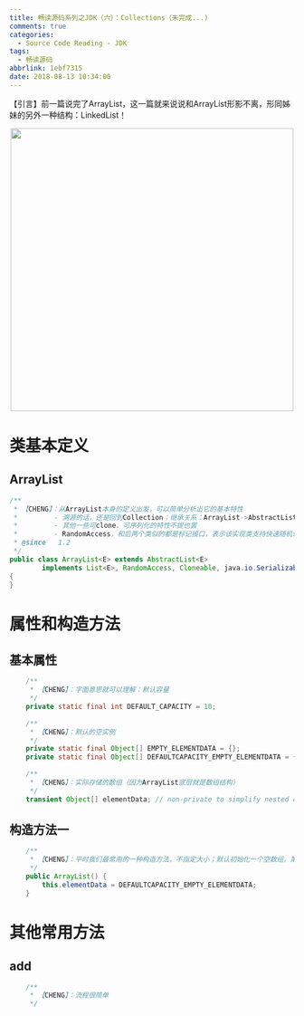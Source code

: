 ```yaml
---
title: 畅读源码系列之JDK（六）：Collections（未完成...)
comments: true
categories:
  - Source Code Reading - JDK
tags:
  - 畅读源码
abbrlink: 1ebf7315
date: 2018-08-13 10:34:00
---
```

【引言】前一篇说完了ArrayList，这一篇就来说说和ArrayList形影不离，形同姊妹的另外一种结构：LinkedList！
<div align=center><img src="/img/2018-08-13-01.jpg" width="500"/></div>
<!-- more -->

# 类基本定义

## ArrayList
```java
/**
 * 【CHENG】：从ArrayList本身的定义出发，可以简单分析出它的基本特性
 *         - 溯源的话，还是回到Collection；继承关系：ArrayList->AbstractList->AbstractCollection->Collection
 *         - 其他一些可clone、可序列化的特性不提也罢
 *         - RandomAccess，和后两个类似的都是标记接口，表示该实现类支持快速随机访问（另立专题讨论）
 * @since   1.2
 */
public class ArrayList<E> extends AbstractList<E>
        implements List<E>, RandomAccess, Cloneable, java.io.Serializable
{
}
```

# 属性和构造方法

## 基本属性
```java
    /**
     * 【CHENG】：字面意思就可以理解：默认容量
     */
    private static final int DEFAULT_CAPACITY = 10;
    
    /**
     * 【CHENG】：默认的空实例
     */
    private static final Object[] EMPTY_ELEMENTDATA = {};
    private static final Object[] DEFAULTCAPACITY_EMPTY_ELEMENTDATA = {};
    
    /**
     * 【CHENG】：实际存储的数组（因为ArrayList底层就是数组结构）
     */
    transient Object[] elementData; // non-private to simplify nested class access
```

## 构造方法一
```java
    /**
     * 【CHENG】：平时我们最常用的一种构造方法，不指定大小；默认初始化一个空数组，第一次add就会引发扩容
     */
    public ArrayList() {
        this.elementData = DEFAULTCAPACITY_EMPTY_ELEMENTDATA;
    }
```

# 其他常用方法

## add
```java
    /**
     * 【CHENG】：流程很简单
     */
```